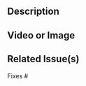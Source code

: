 <!-- Please make sure that your commit message follows our format -->
<!-- Example: `fix(libs-ui-component): must begin with lowercase` -->

## Description

<!-- This is a short description on the Pull Request -->

## Video or Image

<!-- Add video or image showing how the new feature works -->

## Related Issue(s)

<!-- Please link the issue being fixed so it gets closed when this is merged -->

Fixes #
